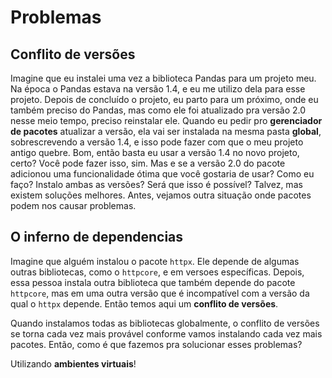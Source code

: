 # Problemas

## Conflito de versões

Imagine que eu instalei uma vez a biblioteca Pandas para um projeto meu. Na época o Pandas estava na versão 1.4, e eu me utilizo dela para esse projeto. Depois de concluído o projeto, eu parto para um próximo, onde eu também preciso do Pandas, mas como ele foi atualizado pra versão 2.0 nesse meio tempo, preciso reinstalar ele. Quando eu pedir pro **gerenciador de pacotes** atualizar a versão, ela vai ser instalada na mesma pasta **global**, sobrescrevendo a versão 1.4, e isso pode fazer com que o meu projeto antigo quebre. Bom, então basta eu usar a versão 1.4 no novo projeto, certo? Você pode fazer isso, sim. Mas e se a versão 2.0 do pacote adicionou uma funcionalidade ótima que você gostaria de usar? Como eu faço? Instalo ambas as versões? Será que isso é possível? Talvez, mas existem soluções melhores. Antes, vejamos outra situação onde pacotes podem nos causar problemas.

## O inferno de dependencias

Imagine que alguém instalou o pacote `httpx`. Ele depende de algumas outras bibliotecas, como o `httpcore`, e em versoes específicas. Depois, essa pessoa instala outra biblioteca que também depende do pacote `httpcore`, mas em uma outra versão que é incompatível com a versão da qual o `httpx` depende. Então temos aqui um **conflito de versões**.

Quando instalamos todas as bibliotecas globalmente, o conflito de versões se torna cada vez mais provável conforme vamos instalando cada vez mais pacotes. Então, como é que fazemos pra solucionar esses problemas?

Utilizando **ambientes virtuais**!
